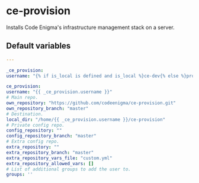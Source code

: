 # ce-provision
Installs Code Enigma's infrastructure management stack on a server.
<!--TOC-->
<!--ENDTOC-->

<!--ROLEVARS-->
## Default variables
```yaml
---

_ce_provision:
username: "{% if is_local is defined and is_local %}ce-dev{% else %}provision{% endif %}"

ce_provision:
username: "{{ _ce_provision.username }}"
# Main repo.
own_repository: "https://github.com/codeenigma/ce-provision.git"
own_repository_branch: "master"
# Destination.
local_dir: "/home/{{ _ce_provision.username }}/ce-provision"
# Private config repo.
config_repository: ""
config_repository_branch: "master"
# Extra config repo.
extra_repository: ""
extra_repository_branch: "master"
extra_repository_vars_file: "custom.yml"
extra_repository_allowed_vars: []
# List of additional groups to add the user to.
groups: ''
```

<!--ENDROLEVARS-->
